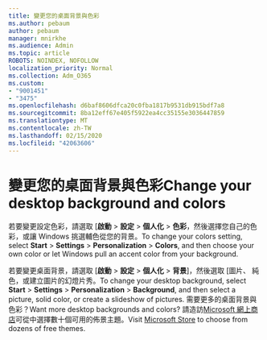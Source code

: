 ```yaml
---
title: 變更您的桌面背景與色彩
ms.author: pebaum
author: pebaum
manager: mnirkhe
ms.audience: Admin
ms.topic: article
ROBOTS: NOINDEX, NOFOLLOW
localization_priority: Normal
ms.collection: Adm_O365
ms.custom:
- "9001451"
- "3475"
ms.openlocfilehash: d6baf8606dfca20c0fba1817b9531db915bdf7a8
ms.sourcegitcommit: 8ba12eff67e405f5922ea4cc35155e3036447859
ms.translationtype: MT
ms.contentlocale: zh-TW
ms.lasthandoff: 02/15/2020
ms.locfileid: "42063606"
---
```

# <a name="change-your-desktop-background-and-colors"></a><span data-ttu-id="beb6b-102">變更您的桌面背景與色彩</span><span class="sxs-lookup"><span data-stu-id="beb6b-102">Change your desktop background and colors</span></span>

<span data-ttu-id="beb6b-103">若要變更設定色彩，請選取 [**啟動** > **設定** > **個人化** > **色彩**，然後選擇您自己的色彩，或讓 Windows 挑選輔色從您的背景。</span><span class="sxs-lookup"><span data-stu-id="beb6b-103">To change your colors setting, select **Start** > **Settings** > **Personalization** > **Colors**, and then choose your own color or let Windows pull an accent color from your background.</span></span>

<span data-ttu-id="beb6b-104">若要變更桌面背景，請選取 [**啟動** > **設定** > **個人化** > **背景**]，然後選取 [圖片、 純色，或建立圖片的幻燈片秀。</span><span class="sxs-lookup"><span data-stu-id="beb6b-104">To change your desktop background, select **Start** > **Settings** > **Personalization** > **Background**, and then select a picture, solid color, or create a slideshow of pictures.</span></span> <span data-ttu-id="beb6b-105">需要更多的桌面背景與色彩？</span><span class="sxs-lookup"><span data-stu-id="beb6b-105">Want more desktop backgrounds and colors?</span></span> <span data-ttu-id="beb6b-106">請造訪[Microsoft 網上商店](https://www.microsoft.com/en-us/store/collections/windowsthemes)可從中選擇數十個可用的佈景主題。</span><span class="sxs-lookup"><span data-stu-id="beb6b-106">Visit [Microsoft Store](https://www.microsoft.com/en-us/store/collections/windowsthemes) to choose from dozens of free themes.</span></span>
